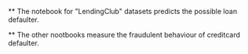 ** The notebook for "LendingClub" datasets predicts the possible loan defaulter.


** The other nootbooks measure the fraudulent behaviour of creditcard defaulter.
